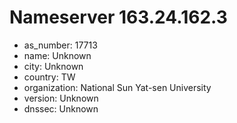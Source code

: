 # Nameserver 163.24.162.3

* as_number: 17713
* name: Unknown
* city: Unknown
* country: TW
* organization: National Sun Yat-sen University
* version: Unknown
* dnssec: Unknown
